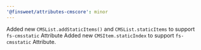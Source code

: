 ```yaml
---
'@finsweet/attributes-cmscore': minor
---
```


Added new `CMSList.addStaticItems()` and `CMSList.staticItems` to support `fs-cmsstatic` Attribute
Added new `CMSItem.staticIndex` to support `fs-cmsstatic` Attribute.
